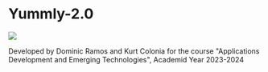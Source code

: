 # Yummly-2.0

<img src="https://i.imgur.com/kEg0N2O.png" style="display:inline-block;">

Developed by Dominic Ramos and Kurt Colonia for the course "Applications Development and Emerging Technologies", Academid Year 2023-2024
